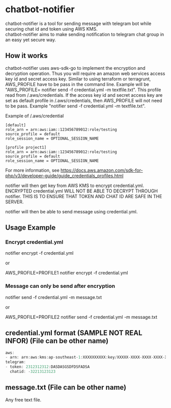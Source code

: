 # chatbot-notifier

chatbot-notifier is a tool for sending message with telegram bot while securing chat id and token using AWS KMS.<br/>
chatbot-notifier aims to make sending notification to telegram chat group in an easy yet secure way.

## How it works

chatbot-notifier uses aws-sdk-go to implement the encryption and decryption operation. Thus you will require an amazon web services access key id and secret access key. Similar to using terraform or terragrunt, AWS_PROFILE have to be pass in the command line. Example will be "AWS_PROFILE=<PROFILE NAME> notifier send -f credential.yml -m textfile.txt". This profile read from <HOME>/.aws/credentials. If the access key id and secret access key are set as default profile in <HOME>/.aws/credentials, then AWS_PROFILE will not need to be pass. Example "notifier send -f credential.yml -m textfile.txt".

Example of <HOME>/.aws/credential

```aws
[default]
role_arn = arn:aws:iam::123456789012:role/testing
source_profile = default
role_session_name = OPTIONAL_SESSION_NAME

[profile project1]
role_arn = arn:aws:iam::123456789012:role/testing
source_profile = default
role_session_name = OPTIONAL_SESSION_NAME
```

For more information, see <https://docs.aws.amazon.com/sdk-for-php/v3/developer-guide/guide_credentials_profiles.html> 

notifier will then get key from AWS KMS to encrypt credential.yml. ENCRYPTED credential.yml WILL NOT BE ABLE TO DECRYPT THROUGH notifier. THIS IS TO ENSURE THAT TOKEN AND CHAT ID ARE SAFE IN THE SERVER. <br/>

notifier will then be able to send message using credential.yml. <br/>

## Usage Example

### Encrypt credential.yml

notifier encrypt -f credential.yml <br/>

or <br/>

AWS_PROFILE=PROFILE1 notifier encrypt -f credential.yml <br/>

### Message can only be send after encryption

notifier send -f credential.yml -m message.txt <br/>

or <br/>

AWS_PROFILE=PROFILE2 notifier send -f credential.yml -m message.txt <br/>

## credential.yml format (SAMPLE NOT REAL INFOR) (File can be other name)

```go
aws:
- arn: arn:aws:kms:ap-southeast-1:XXXXXXXXXX:key/XXXXX-XXXX-XXXX-XXXX-XXXXXXXXXXX
telegram:
- token: 2312312312:DASDASGSDFDSFADSA
  chatid: -32213123123
```

## message.txt (File can be other name)

Any free text file.
